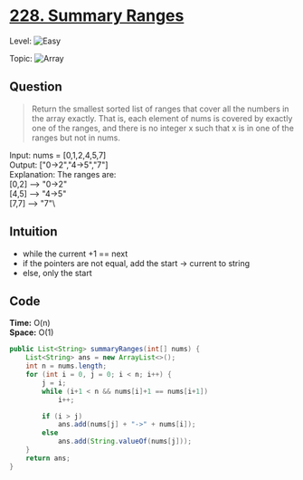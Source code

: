 # [228. Summary Ranges](https://leetcode.com/problems/summary-ranges/)

Level: ![Easy](https://img.shields.io/badge/-Easy-00b300)

Topic: ![Array](https://img.shields.io/badge/-Array-66b3ff)

## Question

> Return the smallest sorted list of ranges that cover all the numbers in the array exactly. That is, each element of nums is covered by exactly one of the ranges, and there is no integer x such that x is in one of the ranges but not in nums.

Input: nums = [0,1,2,4,5,7]\
Output: ["0->2","4->5","7"]\
Explanation: The ranges are:\
[0,2] --> "0->2"\
[4,5] --> "4->5"\
[7,7] --> "7"\

## Intuition

- while the current +1 == next
- if the pointers are not equal, add the start -> current to string
- else, only the start

## Code

**Time:** O(n)\
**Space:** O(1)

```java
public List<String> summaryRanges(int[] nums) {
    List<String> ans = new ArrayList<>();
    int n = nums.length;
    for (int i = 0, j = 0; i < n; i++) {
        j = i;
        while (i+1 < n && nums[i]+1 == nums[i+1])
            i++;

        if (i > j)
            ans.add(nums[j] + "->" + nums[i]);
        else
            ans.add(String.valueOf(nums[j]));
    }
    return ans;
}
```
